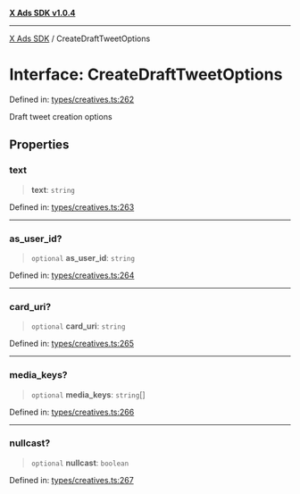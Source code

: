 [**X Ads SDK v1.0.4**](../README.md)

***

[X Ads SDK](../globals.md) / CreateDraftTweetOptions

# Interface: CreateDraftTweetOptions

Defined in: [types/creatives.ts:262](https://github.com/kage1020/x-ads-sdk/blob/main/src/types/creatives.ts#L262)

Draft tweet creation options

## Properties

### text

> **text**: `string`

Defined in: [types/creatives.ts:263](https://github.com/kage1020/x-ads-sdk/blob/main/src/types/creatives.ts#L263)

***

### as\_user\_id?

> `optional` **as\_user\_id**: `string`

Defined in: [types/creatives.ts:264](https://github.com/kage1020/x-ads-sdk/blob/main/src/types/creatives.ts#L264)

***

### card\_uri?

> `optional` **card\_uri**: `string`

Defined in: [types/creatives.ts:265](https://github.com/kage1020/x-ads-sdk/blob/main/src/types/creatives.ts#L265)

***

### media\_keys?

> `optional` **media\_keys**: `string`[]

Defined in: [types/creatives.ts:266](https://github.com/kage1020/x-ads-sdk/blob/main/src/types/creatives.ts#L266)

***

### nullcast?

> `optional` **nullcast**: `boolean`

Defined in: [types/creatives.ts:267](https://github.com/kage1020/x-ads-sdk/blob/main/src/types/creatives.ts#L267)
